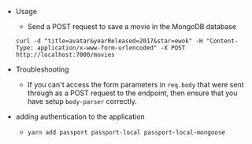 

* Usage

  * Send a POST request to save a movie in the MongoDB database
  ```
  curl -d "title=avatar&yearReleased=2017&star=ewok" -H "Content-Type: application/x-www-form-urlencoded" -X POST http://localhost:7000/movies
  ```

* Troubleshooting
  * If you can't access the form parameters in `req.body` that were sent through as a POST request to the endpoint, then ensure that you have setup `body-parser` correctly.


* adding authentication to the application
  * ``` yarn add passport passport-local passport-local-mongoose ```
  
